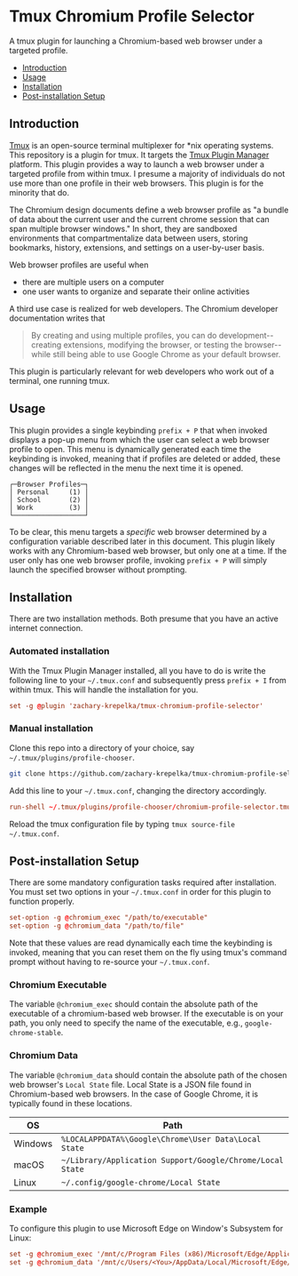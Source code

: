 # Tmux Chromium Profile Selector

<!--
	FILENAME: README.md
	AUTHOR: Zachary Krepelka
	DATE: Thursday, September 4th, 2025
	ORIGIN: https://github.com/zachary-krepelka/tmux-chromium-profile-selector.git
-->

A tmux plugin for launching a Chromium-based web browser under a targeted profile.

- [Introduction](#introduction)
- [Usage](#usage)
- [Installation](#installation)
- [Post-installation Setup](#post-installation-setup)

## Introduction

[Tmux][1] is an open-source terminal multiplexer for \*nix operating systems.
This repository is a plugin for tmux.  It targets the [Tmux Plugin Manager][2]
platform.  This plugin provides a way to launch a web browser under a targeted
profile from within tmux.  I presume a majority of individuals do not use more
than one profile in their web browsers.  This plugin is for the minority that
do.

The Chromium design documents define a web browser profile as "a bundle of data
about the current user and the current chrome session that can span multiple
browser windows."  In short, they are sandboxed environments that
compartmentalize data between users, storing bookmarks, history, extensions, and
settings on a user-by-user basis.

Web browser profiles are useful when

 - there are multiple users on a computer
 - one user wants to organize and separate their online activities

A third use case is realized for web developers.  The Chromium developer
documentation writes that

> By creating and using multiple profiles, you can do development--creating
> extensions, modifying the browser, or testing the browser--while still being
> able to use Google Chrome as your default browser.

This plugin is particularly relevant for web developers who work out of a
terminal, one running tmux.

## Usage

This plugin provides a single keybinding `prefix + P` that when invoked displays
a pop-up menu from which the user can select a web browser profile to open.
This menu is dynamically generated each time the keybinding is invoked, meaning
that if profiles are deleted or added, these changes will be reflected in the
menu the next time it is opened.

```text
┌─Browser Profiles─┐
│ Personal     (1) │
│ School       (2) │
│ Work         (3) │
└──────────────────┘
```

To be clear, this menu targets a *specific* web browser determined by a
configuration variable described later in this document.  This plugin likely
works with any Chromium-based web browser, but only one at a time.  If the user
only has one web browser profile, invoking `prefix + P` will simply launch the
specified browser without prompting.

## Installation

There are two installation methods.  Both presume that you have an active
internet connection.

### Automated installation

With the Tmux Plugin Manager installed, all you have to do is write the
following line to your `~/.tmux.conf` and subsequently press `prefix + I` from
within tmux.  This will handle the installation for you.

```tmux.conf
set -g @plugin 'zachary-krepelka/tmux-chromium-profile-selector'
```

### Manual installation

Clone this repo into a directory of your choice, say `~/.tmux/plugins/profile-chooser`.

```bash
git clone https://github.com/zachary-krepelka/tmux-chromium-profile-selector.git ~/.tmux/plugins/profile-chooser
```

Add this line to your `~/.tmux.conf`, changing the directory accordingly.

```tmux.conf
run-shell ~/.tmux/plugins/profile-chooser/chromium-profile-selector.tmux
```

Reload the tmux configuration file by typing `tmux source-file ~/.tmux.conf`.

## Post-installation Setup

There are some mandatory configuration tasks required after installation.  You
must set two options in your `~/.tmux.conf` in order for this plugin to function
properly.

```tmux.conf
set-option -g @chromium_exec "/path/to/executable"
set-option -g @chromium_data "/path/to/file"
```

Note that these values are read dynamically each time the keybinding is invoked,
meaning that you can reset them on the fly using tmux's command prompt without
having to re-source your `~/.tmux.conf`.

### Chromium Executable

The variable `@chromium_exec` should contain the absolute path of the executable
of a chromium-based web browser.  If the executable is on your path, you only
need to specify the name of the executable, e.g., `google-chrome-stable`.

### Chromium Data

The variable `@chromium_data` should contain the absolute path of the chosen web
browser's `Local State` file.  Local State is a JSON file found in
Chromium-based web browsers.  In the case of Google Chrome, it is typically
found in these locations.

| OS      | Path                                                      |
| ------- | --------------------------------------------------------- |
| Windows | `%LOCALAPPDATA%\Google\Chrome\User Data\Local State`      |
| macOS   | `~/Library/Application Support/Google/Chrome/Local State` |
| Linux   | `~/.config/google-chrome/Local State`                     |

### Example

To configure this plugin to use Microsoft Edge on Window's Subsystem for Linux:

```tmux.conf
set -g @chromium_exec '/mnt/c/Program Files (x86)/Microsoft/Edge/Application/msedge.exe'
set -g @chromium_data '/mnt/c/Users/<You>/AppData/Local/Microsoft/Edge/User Data/Local State'
```

<!-- References -->

[1]: https://en.wikipedia.org/wiki/Tmux
[2]: https://github.com/tmux-plugins/tpm
